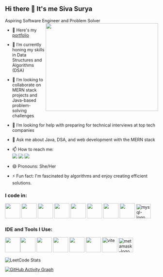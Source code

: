 ## Hi there 👋 It's me Siva Surya
Aspiring Software Engineer and Problem Solver
<img align="right" width="370" height="290" src="https://user-images.githubusercontent.com/74038190/221352975-94759904-aa4c-4032-a8ab-b546efb9c478.gif">

- 🔭 Here's my [portfolio](https://sivasurya0907.github.io/PortFolio/)
- 🌱 I’m currently honing my skills in Data Structures and Algorithms (DSA)
- 👯 I’m looking to collaborate on MERN stack projects and Java-based problem-solving challenges
- 🤔 I’m looking for help with preparing for technical interviews at top tech companies
- 💬 Ask me about Java, DSA, and web development with the MERN stack
- 📫 How to reach me:
  <br /> [<img src="https://img.shields.io/badge/LinkedIn-0077B5?style=for-the-badge&logo=linkedin&logoColor=white" />](https://www.linkedin.com/in/siva-surya-b-a7254924a/) [<img src="https://img.shields.io/badge/GitHub-181717?style=for-the-badge&logo=github&logoColor=white" />](https://github.com/sivasurya0907)
[<img src="https://img.shields.io/badge/Email-D14836?style=for-the-badge&logo=gmail&logoColor=white" />](mailto:itssuryaofficial17@gmail.com)

- 😄 Pronouns: She/Her
- ⚡ Fun fact: I'm fascinated by algorithms and enjoy creating efficient solutions.

### I code in:
<img height="50" width="50" src="https://img.icons8.com/color/48/000000/java-coffee-cup-logo.png" /> <img height="50" width="50" src="https://img.icons8.com/color/48/000000/javascript.png" /> <img height="50" width="50" src="https://img.icons8.com/color/48/000000/react-native.png"/> <img height="50" width="50" src="https://img.icons8.com/color/48/000000/nodejs.png"/> <img height="50" width="50" src="https://img.icons8.com/color/48/000000/mongodb.png"/> <img height="50" width="50" src="https://img.icons8.com/color/48/000000/html-5.png" /> <img height="50" width="50" src="https://img.icons8.com/color/48/000000/css3.png" /> <img height="50" width="50" src="https://img.icons8.com/color/48/000000/c-plus-plus-logo.png"/> <img width="48" height="48" src="https://img.icons8.com/color/48/mysql-logo.png" alt="mysql-logo"/> 

### IDE and Tools I Use:
<img height="50" width="50" src="https://img.icons8.com/color/48/000000/visual-studio-code-2019.png"/><img height="50" width="50" src="https://img.icons8.com/color/50/000000/git.png"/> <img height="50" width="50" src="https://img.icons8.com/color/48/000000/nodejs.png"/> <img height="50" width="50" src="https://img.icons8.com/color/48/000000/mongodb.png"/> <img height="50" width="50" src="https://img.icons8.com/color/48/000000/react-native.png"/> <img height="50" width="50" src="https://img.icons8.com/ios/50/000000/ethereum.png"/> <img width="50" height="50" src="https://img.icons8.com/fluency/50/vite.png" alt="vite"/>
<img width="48" height="48" src="https://img.icons8.com/color/48/metamask-logo.png" alt="metamask-logo"/>


![LeetCode Stats](https://leetcard.jacoblin.cool/Siva-Surya?theme=dark&font=Exo%202&ext=heatmap)

[![GitHub Activity Graph](https://github-readme-activity-graph.vercel.app/graph?username=sivasurya0907&bg_color=000000&color=f0d528&line=14d220&point=44d228&area=true&hide_border=true)](https://github.com/ashutosh00710/github-readme-activity-graph)
